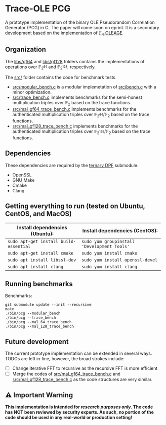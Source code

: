 # Trace-OLE PCG

A prototype implementation of the binary OLE Pseudorandom Correlation Generator (PCG) in C.
The paper will come soon on eprint.
It is a secondary development based on the implementation of [$\mathbb{F}_4$ OLEAGE](https://github.com/sachaservan/FOLEAGE-PCG/).

## Organization
The [libs/gf64](libs/gf64) and [libs/gf128](libs/gf128) folders contains the implementations of operations over $\mathbb{F}_{2^{64}}$ and $\mathbb{F}_{2^{128}}$, respectively.

The [src/](src/) folder contains the code for benchmark tests.
- [src/modular_bench.c](src/modular_bench.c) is a modular implemetation of [src/bench.c](src/bench.c) with a minor optimization.
- [src/trace_bench.c](src/trace_bench.c) implements benchmarks for the semi-honest multiplication triples over $\mathbb{F}_2$ based on the trace functions.
- [src/mal_gf64_trace_bench.c](src/mal_gf64_trace_bench.c) implements benchmarks for the authenticated multiplication triples over $\mathbb{F}_{2^{64}}/\mathbb{F}_2$ based on the trace functions.
- [src/mal_gf128_trace_bench.c](src/mal_gf128_trace_bench.c) implements benchmarks for the authenticated multiplication triples over $\mathbb{F}_{2^{128}}/\mathbb{F}_2$ based on the trace functions.

## Dependencies

These dependencies are required by the [ternary DPF](https://github.com/sachaservan/tri-dpf) submodule.

- OpenSSL
- GNU Make
- Cmake
- Clang

## Getting everything to run (tested on Ubuntu, CentOS, and MacOS)

| Install dependencies (Ubuntu):         | Install dependencies (CentOS):              |
| -------------------------------------- | ------------------------------------------- |
| `sudo apt-get install build-essential` | `sudo yum groupinstall 'Development Tools'` |
| `sudo apt-get install cmake`           | `sudo yum install cmake`                    |
| `sudo apt install libssl-dev`          | `sudo yum install openssl-devel`            |
| `sudo apt install clang`               | `sudo yum install clang`                    |

## Running benchmarks

Benchmarks:

```
git submodule update --init --recursive
make
./bin/pcg --modular_bench
./bin/pcg --trace_bench
./bin/pcg --mal_64_trace_bench
./bin/pcg --mal_128_trace_bench
```

<!-- ## Parameter Selection

The parameters `c` and `t` can be computed using the [SageMath parameter selection script](https://github.com/mbombar/estimator_folding) (also available as a submodule in `scripts/parameters_selection`).
We provide reasonable choices of `c` and `t` in Table 2 of [the paper](https://eprint.iacr.org/2024/429.pdf).
In particular, our benchmarks use `(c=4, t=27)` as a conservative parameter choice and `(c=3,t=27)` as an aggressive parameter choice, when targeting at least $\lambda=128$ bits of security. -->

## Future development

The current prototype implementation can be extended in several ways.
TODOs are left in-line, however, the broad strokes include:

- [ ] Change iterative FFT to recursive as the recursive FFT is more efficient.
- [ ] Merge the codes of [src/mal_gf64_trace_bench.c](src/mal_gf64_trace_bench.c) and [src/mal_gf128_trace_bench.c](src/mal_gf128_trace_bench.c) as the code structures are very similar.

## ⚠️ Important Warning

<b>This implementation is intended for _research purposes only_. The code has NOT been reviewed by security experts.
As such, no portion of the code should be used in any real-world or production setting!</b>
